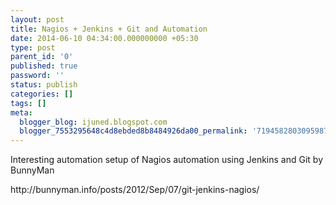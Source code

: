 ```yaml
---
layout: post
title: Nagios + Jenkins + Git and Automation
date: 2014-06-10 04:34:00.000000000 +05:30
type: post
parent_id: '0'
published: true
password: ''
status: publish
categories: []
tags: []
meta:
  blogger_blog: ijuned.blogspot.com
  blogger_7553295648c4d8ebded8b8484926da00_permalink: '7194582803095987841'
---
```

<div dir="ltr" style="text-align:left;">Interesting automation setup of Nagios automation using Jenkins and Git by BunnyMan</p>
<p>http://bunnyman.info/posts/2012/Sep/07/git-jenkins-nagios/</p></div>
